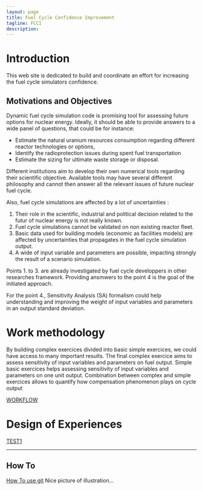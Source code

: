 ```yaml
---
layout: page
title: Fuel Cycle Confidence Improvement
tagline: FCCI 
description:
---
```


# Introduction

This web site is dedicated to build and coordinate an effort for increasing the fuel cycle simulators confidence.

## Motivations and Objectives

Dynamic fuel cycle simulation code is promising tool for assessing future options for nuclear energy. Ideally, it should be able to provide answers to a wide panel of questions, that could be for instance:

* Estimate the natural uranium resources consumption regarding different reactor technologies or options,
* Identify the radioprotection issues during spent fuel transportation
* Estimate the sizing for ultimate waste storage or disposal.

Different institutions aim to develop their own numerical tools regarding their scientific objective. Available tools may have several different philosophy and cannot then answer all the relevant issues of future nuclear fuel cycle. 

Also, fuel cycle simulations are affected by a lot of uncertainties :

1. Their role in the scientific, industrial and political decision related to the futur of nuclear energy is not really known.
2. Fuel cycle simulations cannot be validated on non existing reactor fleet.
3. Basic data used for building models (economic as facilities models) are affected by uncertainties that propagates in the fuel cycle simulation output.
4. A wide of input variable and parameters are possible, impacting strongly the result of a scenario simulation.

Points 1. to 3. are already investigated by fuel cycle developpers in other researches framework. Providing ansmwers to the point 4 is the goal of the initiated approach.

For the point 4., Sensitivity Analysis (SA) formalism could help understanding and improving the weight of input variables and parameters in an output standard deviation.

# Work methodology

By building complex exercices divided into basic simple exercices, we could have access to many important results. The final complex exercice aims to assess sensitivity of input variables and parameters on fuel output. Simple basic exercices helps assessing sensitivity of input variables and parameters on one unit output. Combination between complex and simple exercices allows to quantify how compensation phenomenon plays on cycle output

[WORKFLOW](_pages/workflow.md)

# Design of Experiences

[TEST1](_pages/TEST1.md)

---

## How To
[How To use git](_pages/how_to_index.md)
Nice picture of illustration... 

